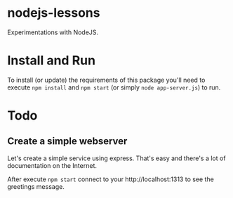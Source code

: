 nodejs-lessons
==============

Experimentations with NodeJS.

Install and Run
===============

To install (or update) the requirements of this package you'll need to execute `npm install` and `npm start` (or simply `node app-server.js`) to run.

Todo
====

Create a simple webserver
-------------------------
Let's create a simple service using express. That's easy and there's a lot of documentation on the Internet.

After execute `npm start` connect to your http://localhost:1313 to see the greetings message.